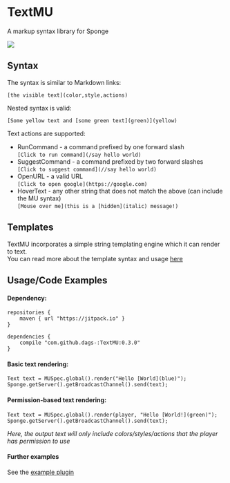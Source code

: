 # TextMU
A markup syntax library for Sponge

[![](https://jitpack.io/v/dags-/TextMU.svg)](https://jitpack.io/#dags-/TextMU)

## Syntax
The syntax is similar to Markdown links:
```
[the visible text](color,style,actions)
```

Nested syntax is valid:
```
[Some yellow text and [some green text](green)](yellow)
```

Text actions are supported:

- RunCommand - a command prefixed by one forward slash  
`[Click to run command](/say hello world)`
- SuggestCommand - a command prefixed by two forward slashes  
`[Click to suggest command](//say hello world)`
- OpenURL - a valid URL  
`[Click to open google](https://google.com)`
- HoverText - any other string that does not match the above (can include the MU syntax)  
`[Mouse over me](this is a [hidden](italic) message!)`

## Templates
TextMU incorporates a simple string templating engine which it can render to text.  
You can read more about the template syntax and usage [here](https://github.com/dags-/Template/blob/master/README.md)

## Usage/Code Examples
#### Dependency:
```
repositories {
    maven { url "https://jitpack.io" }
}

dependencies {
    compile "com.github.dags-:TextMU:0.3.0"
}
```

#### Basic text rendering:
```
Text text = MUSpec.global().render("Hello [World](blue)");
Sponge.getServer().getBroadcastChannel().send(text);
```

#### Permission-based text rendering:
```
Text text = MUSpec.global().render(player, "Hello [World!](green)");
Sponge.getServer().getBroadcastChannel().send(text);
```
_Here, the output text will only include colors/styles/actions that the player has permission to use_

#### Further examples
See the [example plugin](https://github.com/dags-/TextMU/blob/master/src/test/java/ExamplePlugin.java)
